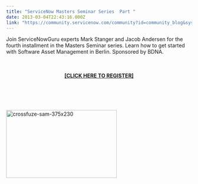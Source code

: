```yaml
---
title: "ServiceNow Masters Seminar Series  Part "
date: 2013-03-04T22:43:16.000Z
link: "https://community.servicenow.com/community?id=community_blog&sys_id=5c8c26e1dbd0dbc01dcaf3231f9619c7"
---
```

<p>Join ServiceNowGuru experts Mark Stanger and Jacob Andersen for the fourth installment in the Masters Seminar series. Learn how to get started with Software Asset Management in Berlin. Sponsored by BDNA. <center><a href="http://info.bdna.com/2013.03ServiceNowWebinarMarch19_RegistrationPage.html?Source=snguru" title="Masters Seminar Registration" target="_blank"><br /><br /><strong>[CLICK HERE TO REGISTER]</strong><br /><br /></a><br /><br /></center><br /><br /><a href="http://info.bdna.com/2013.03ServiceNowWebinarMarch19_RegistrationPage.html?Source=snguru"><img src="http://www.servicenowguru.com/wp-content/uploads/2012/11/crossfuze-sam-375x230-300x184.jpg" alt="crossfuze-sam-375x230" width="300" height="184" class="aligncenter size-medium wp-image-4868" /></a><br /><!--break--></p>